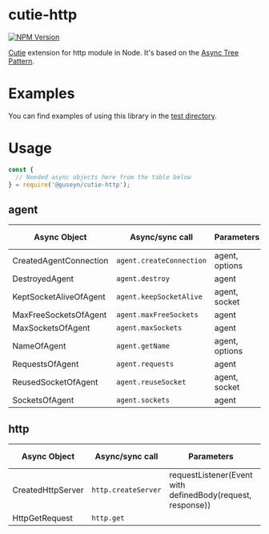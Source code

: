 # cutie-http

[![NPM Version][npm-image]][npm-url]

[Cutie](https://github.com/Guseyn/cutie) extension for http module in Node. It's based on the [Async Tree Pattern](https://github.com/Guseyn/async-tree-patern/blob/master/Async_Tree_Patern.pdf).


# Examples

You can find examples of using this library in the [test directory](https://github.com/Guseyn/cutie-http/tree/master/test).

# Usage

```js
const {
  // Needed async objects here from the table below
} = require('@guseyn/cutie-http');
```

## agent

| Async Object  | Async/sync call | Parameters | Representation result |
| ------------- | ----------------| ---------- | --------------------- |
| CreatedAgentConnection | `agent.createConnection` | agent, options | stream/socket |
| DestroyedAgent | `agent.destroy` | agent | agent |
| KeptSocketAliveOfAgent | `agent.keepSocketAlive` | agent, socket | socket |
| MaxFreeSocketsOfAgent | `agent.maxFreeSockets` | agent | number |
| MaxSocketsOfAgent | `agent.maxSockets` | agent | number |
| NameOfAgent | `agent.getName` | agent, options | string |
| RequestsOfAgent | `agent.requests` | agent | object |
| ReusedSocketOfAgent | `agent.reuseSocket` | agent, socket | stream/socket |
| SocketsOfAgent | `agent.sockets` | agent | object |

## http

| Async Object  | Async/sync call | Parameters | Representation result |
| ------------- | ----------------| ---------- | --------------------- |
| CreatedHttpServer | `http.createServer` | requestListener(Event with definedBody(request, response)) | server |
| HttpGetRequest | `http.get` |  ||

[npm-image]: https://img.shields.io/npm/v/@guseyn/cutie-http.svg
[npm-url]: https://npmjs.org/package/@guseyn/cutie-http
